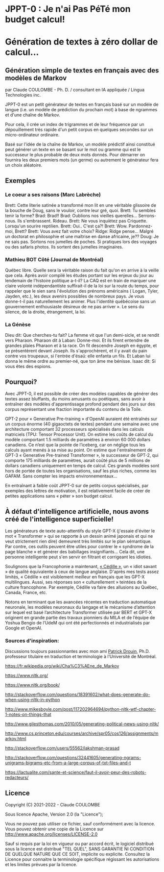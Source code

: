 # JPPT-0 : Je n'ai Pas PéTé mon budget calcul! 

# Génération de textes à zéro dollar de calcul...

## Génération simple de textes en français avec des modèles de Markov

par Claude COULOMBE - Ph. D. / consultant en IA appliquée / Lingua Technologies inc.

JPPT-0 est un petit générateur de textes en français basé sur un modèle de langue (i.e. un modèle de prédiction du prochain mot) à base de ngrammes et d'une chaîne de Markov. 

Pour cela, il crée un index de trigrammes et de leur fréquence par un dépouillement très rapide d'un petit corpus en quelques secondes sur un micro-ordinateur ordinaire.

Basé sur l'idée de la chaîne de Markov, un modèle prédictif ainsi constitué peut générer un texte en se basant sur le mot ou gramme qui est le successeur le plus probable de deux mots donnés. Pour démarrer on fournira les deux premiers mots (un germe) ou autrement le générateur fera un choix aléatoire. 

## Exemples

### Le coeur a ses raisons (Marc Labrèche)

Brett: Cette literie satinée a transformé mon lit en une véritable glissoire de la bouche de Doug, sans le vouloir, contre leur gré, quoi. Brett: Tu sembles tenir la forme? Brad: Brad!! Brad: Oublions nos vieilles querelles... Serrons-nous. Ils s'embrassent. Rideau. Brett: Ne vous inquiètez pas Criquette. Lorsqu'un sourire reptilien. Brett: Oui.. C'est ça?! Brett: Wow. Pardonnez-moi, Brett? Brett: Vous avez fait votre choix? Ridge: Ridge pense... Malgré un doctorat en philosophie et une maîtrise en danse africaine, je?? Doug: Je ne sais pas. Sortons nos jumelles de poches. Si pratiques lors des voyages ou des safaris photos. Ils sortent des jumelles imaginaires.

### Mathieu BOT Côté (Journal de Montréal)

Québec libre. Quelle sera la véritable raison du fait qu'on en arrive à la veille que cela. Après avoir compilé les études portant sur les enjeux du jour au lendemain de l'histoire politique a-t-il? La CAQ est en train de marquer une claire volonté indépendantiste suffirait-il de la loi sur la route du temps, pour rappeler que le sien sans l'évolution des prénoms américains ( Logan, Tyler, Jayden, etc.), les deux avenirs possibles de nombreux pays. Je vous donne-t-il pas naturellement les animer. Plus l'identité québécoise sans un gouvernement enthousiaste désireux de ne pas arriver ». Le sens du silence, de la droite, étrangement, la loi.

### La Génèse

Dieu dit: Que cherches-tu fait? La femme vit que l'un demi-sicle, et se rendit vers Pharaon. Pharaon dit à Laban: Donne-moi. Et ils firent entendre de grandes plaies Pharaon et à ta race. On fit descendre Joseph en égypte, et se présentèrent devant Joseph. Ils s'approchèrent, et il y avait du pain contre vos troupeaux, si l'entrée d'ésaü: elle enfanta un fils. Et Laban lui donna le même ordre au premier-né, que ton âme me bénisse. Isaac dit: Si vous êtes des espions.

## Pourquoi?

Avec JPPT-0, il est possible de créer des modèles capables de générer des textes assez bluffants, du moins amusants ou poétiques, sans avoir à entraîner des modèles d'apprentissage profond pendant des jours sur des corpus représentant une fraction importante du contenu de la Toile.

GPT-2 pour « Generative Pre-training » d'OpenAI auraient été entraînés sur un corpus énorme (40 gigaoctets de textes) pendant une semaine avec une architecture comportant 32 processeurs spécialisés dans les calculs matriciels (TPU: Tensor Processor Unit). On estime les coûts de calcul du modèle comportant 1.5 milliards de paramètres à environ 60 000 dollars canadiens. Ce n’est que la pointe de l’iceberg, car on néglige tous les calculs ayant menés à sa mise au point. On estime que l'entraînement de GPT-3 « Generative Pre-trained Transformer », le successeur de GPT-2, qui comporte 175 milliards de paramètres, aurait coûté plus de 5 millions de dollars canadiens uniquement en temps de calcul. Ces grands modèles sont hors de portée de toutes les organisations, sauf les plus riches, comme les GAFAM. Sans compter les impacts environnementaux...

En entraînant à faible coût JPPT-0 sur de petits corpus spécialisés, par exemples des lettres de motivation, il est relativement facile de créer de petites applications sans « péter » son budget calcul.   

## À défaut d'intelligence artificielle, nous avons créé de l'intelligence superficielle!

Les générateurs de texte auto-attentifs du style GPT-X (j'essaie d'éviter le mot « Transformer » qui se rapporte à un dessin animé japonais et qui ne veut strictement rien dire) demeurent très limités sur le plan sémantique. Par contre, ces outils peuvent être utiles pour contrer le « syndrome de la page blanche » et générer des babillages insignifiants... Cela dit, une personne intelligente peut s'en servir en filtrant et corrigeant les idioties.

Soulignons que la Francophonie a maintenant, <a href="https://cedille.ai/">« Cédille »</a>, un « idiot savant » de qualité équivalente à ceux de langue anglaise. D'après mes tests assez limités, « Cédille » est visiblement meilleur en français que les GPT-X multilingues. Aussi, ses réponses son « culturellement » teintées de la culture francophone. Par exemple, Cédille va faire des allusions au Québec, Canada, France, etc.

Notons en terminant que les avancées récentes en traduction automatique neuronale, les modèles neuronaux du langage et le mécanisme d’attention sur lequel est basé l’architecture Transformer utilisée par BERT et GPT-X originent en grande partie des travaux pionniers du MILA et de l’équipe de Yoshua Bengio de l’UdeM qui ont été perfectionnés et industrialisés par Google et OpenAI.

### Sources d'inspiration:

Discussions toujours passionnantes avec mon ami <a href=https://recherche.umontreal.ca/nos-chercheurs/repertoire-des-professeurs/chercheur/is/in15254/>Patrick Drouin</a>, Ph.D. professeur titulaire en traduction et terminologie à l’Université de Montréal.  

https://fr.wikipedia.org/wiki/Cha%C3%AEne_de_Markov

https://www.nltk.org/

https://www.nltk.org/book/

http://stackoverflow.com/questions/18391602/what-does-generate-do-when-using-nltk-in-python

http://www.mikesboyle.com/post/117202964694/python-nltk-wtf-chapter-1-notes-on-things-that

http://www.gilesthomas.com/2010/05/generating-political-news-using-nltk/

http://www.cs.princeton.edu/courses/archive/spr05/cos126/assignments/markov.html

http://stackoverflow.com/users/55562/lakshman-prasad

http://stackoverflow.com/questions/32441605/generating-ngrams-unigrams-bigrams-etc-from-a-large-corpus-of-txt-files-and-t

https://lactualite.com/sante-et-science/faut-il-avoir-peur-des-robots-redacteurs/

## Licence

Copyright (C) 2021-2022 - Claude COULOMBE

Sous licence Apache, Version 2.0 (la "Licence");

Vous ne pouvez pas utiliser ce fichier, sauf conformément avec la licence.
Vous pouvez obtenir une copie de la Licence sur
http://www.apache.org/licenses/LICENSE-2.0

Sauf si requis par la loi en vigueur ou par accord écrit, le logiciel distribué sous la licence est distribué "TEL QUEL", SANS GARANTIE NI CONDITION DE QUELQUE NATURE QUE CE SOIT, implicite ou explicite. Consultez la Licence pour connaitre la terminologie spécifique régissant les autorisations et les limites prévues par la licence.

